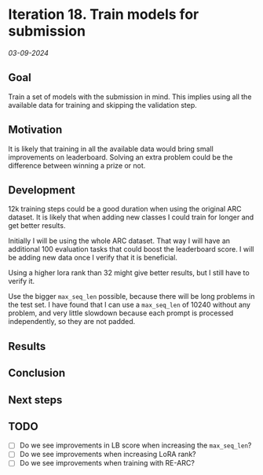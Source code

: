 # Iteration 18. Train models for submission

_03-09-2024_

<!---
The work is done using short iterations. Each iteration needs to have a very
clear goal. This allows to gain greater knowledge of the problem on each iteration.
--->

## Goal

Train a set of models with the submission in mind. This implies using all the available data for training and skipping the validation step.

## Motivation

It is likely that training in all the available data would bring small improvements on leaderboard.
Solving an extra problem could be the difference between winning a prize or not.

## Development

12k training steps could be a good duration when using the original ARC dataset.
It is likely that when adding new classes I could train for longer and get better results.

Initially I will be using the whole ARC dataset. That way I will have an additional 100 evaluation
tasks that could boost the leaderboard score. I will be adding new data once I verify that it is beneficial.

Using a higher lora rank than 32 might give better results, but I still have to verify it.

Use the bigger `max_seq_len` possible, because there will be long problems in the test set. I have found that I can use
a `max_seq_len` of 10240 without any problem, and very little slowdown because each prompt is processed independently, so they are not padded.

## Results

## Conclusion

## Next steps

## TODO

- [ ] Do we see improvements in LB score when increasing the `max_seq_len`?
- [ ] Do we see improvements when increasing LoRA rank?
- [ ] Do we see improvements when training with RE-ARC?
